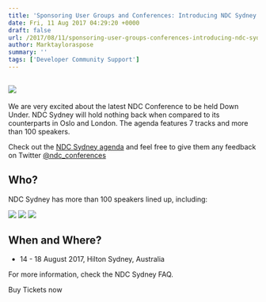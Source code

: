 ```yaml
---
title: 'Sponsoring User Groups and Conferences: Introducing NDC Sydney'
date: Fri, 11 Aug 2017 04:29:20 +0000
draft: false
url: /2017/08/11/sponsoring-user-groups-conferences-introducing-ndc-sydney/
author: Marktayloraspose
summary: ''
tags: ['Developer Community Support']
---
```


## [![][1]](https://blog.aspose.com/wp-content/uploads/sites/2/2017/08/ndc-sydney.png)

We are very excited about the latest NDC Conference to be held Down Under. NDC Sydney will hold nothing back when compared to its counterparts in Oslo and London. The agenda features 7 tracks and more than 100 speakers.

Check out the [NDC Sydney agenda][2] and feel free to give them any feedback on Twitter [@ndc\_conferences][3]

## Who?

NDC Sydney has more than 100 speakers lined up, including:

[](https://blog.aspose.com/wp-content/uploads/sites/2/2016/04/Screenshot_5.png)[![][4]](https://blog.aspose.com/wp-content/uploads/sites/2/2017/08/pic1.png) [![][5]](https://blog.aspose.com/wp-content/uploads/sites/2/2017/08/pic2.png) [![][6]](https://blog.aspose.com/wp-content/uploads/sites/2/2017/08/pic3.png)

## When and Where?

*   14 - 18 August 2017, Hilton Sydney, Australia

For more information, check the NDC Sydney FAQ.

Buy Tickets now




[1]: https://blog.aspose.com/wp-content/uploads/sites/2/2017/08/ndc-sydney.png
[2]: http://ndcsydney.com/agenda/
[3]: https://twitter.com/ndc_conferences
[4]: https://blog.aspose.com/wp-content/uploads/sites/2/2017/08/pic1.png
[5]: https://blog.aspose.com/wp-content/uploads/sites/2/2017/08/pic2.png
[6]: https://blog.aspose.com/wp-content/uploads/sites/2/2017/08/pic3.png



